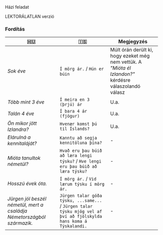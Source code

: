 Házi feladat

LEKTORÁLATLAN verzió

### Fordítás
| 🇭🇺                                                                     | 🇮🇸                                                                                                                  | Megjegyzés                                                                                             |
|------------------------------------------------------------------------|---------------------------------------------------------------------------------------------------------------------|--------------------------------------------------------------------------------------------------------|
| _Sok éve_                                                              | `Í mörg ár.` / `Hún er búin`                                                                                        | Múlt órán derült ki, hogy ezeket még nem vettük. A _"Mióta él Izlandon?"_ kérdésre válaszolandó válasz |
| _Több mint 3 éve_                                                      | `Í meira en 3 (þrjú) ár`                                                                                            | U.a.                                                                                                   |
| _Talán 4 éve_                                                          | `Í bara 4 ár (fjögur)`                                                                                              | U.a.                                                                                                   |
| _Ön mikor jött Izlandra?_                                              | `Hvenær komst þú til Íslands?`                                                                                      | U.a.                                                                                                   |
| _Elárulná a kennitaláját?_                                             | `Kanntu að segja kennitöluna þína?`                                                                                 | -                                                                                                      |
| _Mióta tanultok németül?_                                              | `Hvað eru þau búið að læra lengi týsku?` / `Hve lengi eru þau búið að læra týsku?`                                  | -                                                                                                      |
| _Hosszú évek óta._                                                     | `Í mörg ár.` / `Vid lærum týsku í mörg ár. `                                                                        | -                                                                                                      |
| _Jürgen jól beszél németül, mert a családja Németországból származik._ | `Jürgen talar góða týsku, ...same... ` / `Jürgen talar týsku mjög vel af því að fjölskylda hans koma á Týskalandi.` | -                                                                                                      |

